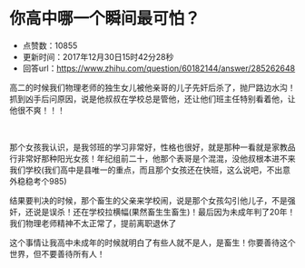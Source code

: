# 你高中哪一个瞬间最可怕？
- 点赞数：10855
- 更新时间：2017年12月30日15时42分28秒
- 回答url：https://www.zhihu.com/question/60182144/answer/285262648
<body>
 <p data-pid="HWQmXWLy">高二的时候我们物理老师的独生女儿被他亲哥的儿子先奸后杀了，抛尸路边水沟！抓到凶手后问原因，说是他叔叔在学校总是管他，还让他们班主任特别看着他，让他很不爽！！！</p>
 <br>
 <p data-pid="KLZ1GLN6">那个女孩我认识，是我邻班的学习非常好，性格也很好，就是那种一看就是家教品行非常好那种阳光女孩！年纪组前二十，他那个表哥是个混混，没他叔根本进不来我们学校(我们高中是县唯一的重点，而且那个女孩还在快班，这么说吧，不出意外稳稳考个985)</p>
 <p data-pid="F44BFLVx">结果要判决的时候，那个畜生的父亲来学校闹，说是那个女孩勾引他儿子，不是强奸，还说是误杀！还在学校拉横幅(果然畜生生畜生)！最后因为未成年判了20年！我们物理老师精神不太正常了，提前离职退休了</p>
 <p data-pid="efjQqmr6">这个事情让我高中未成年的时候就明白了有些人就不是人，是畜生！你要善待这个世界，但不要善待所有人！</p>
</body>